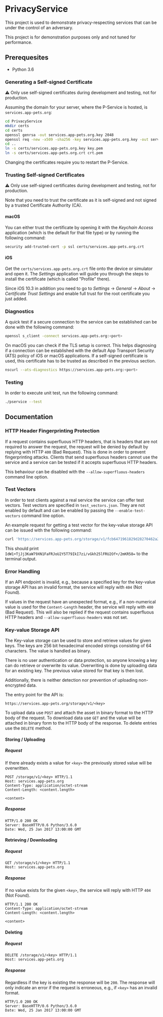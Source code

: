 # PrivacyService

This project is used to demonstrate privacy-respecting services that can be under the control of an adversary.

This project is for demonstration purposes only and not tuned for performance.

## Prerequesites

- Python 3.6

### Generating a Self-signed Certificate

⚠️ Only use self-signed certificates during development and testing, not for production.

Assuming the domain for your server, where the P-Service is hosted, is `services.app-pets.org`:

```sh
cd PrivacyService
mkdir certs
cd certs
openssl genrsa -out services.app-pets.org.key 2048
openssl req -new -x509 -sha256 -key services.app-pets.org.key -out services.app-pets.org.crt -days 365 -subj /CN=services.app-pets.org
cd ..
ln -s certs/services.app-pets.org.key key.pem
ln -s certs/services.app-pets.org.crt crt.pem
```

Changing the certificates require you to restart the P-Service.

### Trusting Self-signed Certificates

⚠️ Only use self-signed certificates during development and testing, not for production.

Note that you need to trust the certificate as it is self-signed and not signed by a trusted Certificate Authority (CA).

#### macOS

You can either trust the certificate by opening it with the *Keychain Access* application (which is the default for that file type) or by running the following command:

```sh
security add-trusted-cert -p ssl certs/services.app-pets.org.crt
```

#### iOS

Get the `certs/services.app-pets.org.crt` file onto the device or simulator and open it. The *Settings* application will guide you through the steps to install the certificate (which is called "Profile" there).

Since iOS 10.3 in addition you need to go to *Settings* → *General* → *About* → *Certificate Trust Settings* and enable full trust for the root certificate you just added.

### Diagnostics

A quick test if a secure connection to the service can be established can be done with the following command:

```sh
openssl s_client -connect services.app-pets.org:<port>
```

On macOS you can check if the TLS setup is correct. This helps diagnosing if a connection can be established with the default App Transport Security (ATS) policy of iOS or macOS applications. If a self-signed certificate is used, this certificate has to be trusted as described in the previous section.

```sh
nscurl --ats-diagnostics https://services.app-pets.org:<port>
```

### Testing

In order to execute unit test, run the following command:

```sh
./pservice --test
```

## Documentation

### HTTP Header Fingerprinting Protection

If a request contains superfluous HTTP headers, that is headers that are not required to answer the request, the request will be denied by default by replying with HTTP `400` (Bad Request). This is done in order to prevent fingerprinting attacks. Clients that send superfluous headers cannot use the service and a service can be tested if it accepts superfluous HTTP headers.

This behaviour can be disabled with the `--allow-superfluous-headers` command line option.

### Test Vectors

In order to test clients against a real service the service can offer test vectors. Test vectors are specified in `test_vectors.json`. They are not enabled by default and can be enabled by passing the `--enable-test-vectors` command line option. 

An example request for getting a test vector for the key-value storage API can be issued with the following command:

```sh
curl 'https://services.app-pets.org/storage/v1/fcb6471961829d28270462a2d5cba7fd141d80c608d6df074f8e2e213c187471' --header 'User-Agent:' --header 'Accept:' --cacert 'crt.pem' --raw --silent | base64
```

This should print `IdW1+TjJj3KaW79XN1FaFRJoU2Y5T79IkI7zi/vGkh25lFRU2Of+/2mKR58=` to the terminal output.

### Error Handling

If an API endpoint is invalid, e.g., because a specified key for the key-value storage API has an invalid format, the service will reply with `404` (Not Found).

If values in the request have an unexpected format, e.g., if a non-numerical value is used for the `Content-Length` header, the service will reply with `400` (Bad Request). This will also be replied if the request contains superfluous HTTP headers and `--allow-superfluous-headers` was not set.

### Key-value Storage API

The Key-value storage can be used to store and retrieve values for given keys. The keys are 256 bit hexadecimal encoded strings consisting of 64 characters. The value is handled as binary.

There is no user authentication or data protection, so anyone knowing a key can do retrieve or overwrite its value. Overwriting is done by uploading data for an existing key. The previous value stored for that key is then lost.

Additionally, there is neither detection nor prevention of uploading non-encrypted data.

The entry point for the API is:

```
https://services.app-pets.org/storage/v1/<key>
```

To upload data use `POST` and attach the asset in binary format to the HTTP body of the request. To download data use `GET` and the value will be attached in binary form to the HTTP body of the response. To delete entries use the `DELETE` method.

#### Storing / Uploading

##### Request

If there already exists a value for `<key>` the previously stored value will be overwritten.

```http
POST /storage/v1/<key> HTTP/1.1
Host: services.app-pets.org
Content-Type: application/octet-stream
Content-Length: <content.length>

<content>
```

##### Response

```http
HTTP/1.0 200 OK
Server: BaseHTTP/0.6 Python/3.6.0
Date: Wed, 25 Jan 2017 13:00:00 GMT
```

#### Retrieving / Downloading

##### Request

```http
GET /storage/v1/<key> HTTP/1.1
Host: services.app-pets.org
```

##### Response

If no value exists for the given `<key>`, the service will reply with HTTP `404` (Not Found).

```http
HTTP/1.1 200 OK
Content-Type: application/octet-stream
Content-Length: <content.length>

<content>
```

#### Deleting

##### Request

```http
DELETE /storage/v1/<key> HTTP/1.1
Host: services.app-pets.org
```

##### Response

Regardless if the key is existing the response will be `200`. The response will only indicate an error if the request is erroneous, e.g., if `<key>` has an invalid format.

```http
HTTP/1.0 200 OK
Server: BaseHTTP/0.6 Python/3.6.0
Date: Wed, 25 Jan 2017 13:00:00 GMT
```